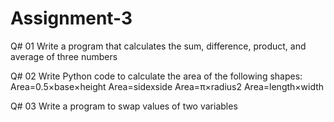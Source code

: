 # Assignment-3
Q# 01 Write a program that calculates the sum, difference, product, and average of three numbers  

Q# 02 Write Python code to calculate the area of the following shapes:
Area=0.5​×base×height 
Area=sidexside 
Area=π×radius2 
Area=length×width 

Q# 03 Write a program to swap values of two variables
